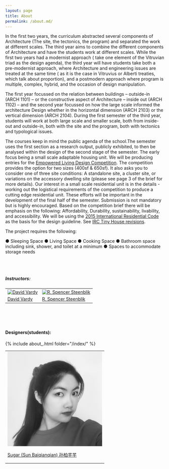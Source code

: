 ```yaml
---
layout: page
title: About
permalink: /about.md/
---
```


In the first two years, the curriculum abstracted several components of Architecture (The site, the tectonics, the program) and separated the work at different scales. The third year aims to combine the different components of Architecture and have the students work at different scales. While the first two years had a modernist approach ( take one element of the Vitruvian triad as the design agenda), the third year will have students take both a pre-modernist approach, where Architecture and engineering issues are treated at the same time ( as it is the case in Vitruvius or Alberti treaties, which talk about proportion), and a postmodern approach where program is multiple, complex, hybrid, and the occasion of design manipulation.

The first year focussed on the relation between buildings – outside-in (ARCH 1101) – or the constructive aspect of Architecture – inside out (ARCH 1102) – and the second year focussed on how the large scale informed the architecture Design whether in the horizontal dimension (ARCH 2103) or the vertical dimension (ARCH 2104). During the first semester of the third year, students will work at both large scale and smaller scale, both from inside-out and outside-in, both with the site and the program, both with tectonics and typological issues.

The courses keep in mind the public agenda of the school.The semester uses the first section as a research output, publicly exhibited, to then be analysed within the design of the second stage of the semester. The early focus being a small scale adaptable housing unit. We will be producing entries for the [Empowered Living Design Competition](https://aiautah.submittable.com/submit/080ccac9-449e-4105-b45a-22a543a2ee2b/empowered-living-design-competition-registration). The competition provides the option for two sizes (400sf & 650sf). It also asks you to consider one of three site conditions: A standalone site, a cluster site, or variations on the accessory dwelling site (please see page 3 of the brief for more details). Our interest in a small scale residential unit is in the details - working out the logistical requirements of the competition to produce a cutting edge residential unit. These efforts will be important in the development of the final half of the semester. Submission is not mandatory but is highly encouraged. Based on the competition brief there will be emphasis on the following: Affordability, Durability, sustainability, livability, and accessibility. We will be using the [2015 International Residential Code](https://up.codes/viewer/utah/irc-2015) as the basis for the design guideline. See [IRC Tiny House revisions](https://up.codes/viewer/utah/irc-2015/chapter/new_Q/tiny-houses#new_Q).

The project requires the following:

● Sleeping Space
● Living Space
● Cooking Space
● Bathroom space including sink, shower, and toilet at a minimum
● Spaces to accommodate storage needs




<br><br>
##### Instructors:

<table style="width:100%; border-collapse: collapse; border: none;">
  <tr style="border: none;">
    <td style="border: none;">
        <a href="http://design.wku.edu.cn/"><img alt="David Vardy" src="https://raw.githubusercontent.com/KeanMGC/2021fall3yr-studio/master/assets/dvardy.jpg" width="300" >
    </td>
    <td style="border: none;">
          <a href="http://phi.archi/"><img alt="R. Spencer Steenblik" src="https://raw.githubusercontent.com/KeanMGC/2021fall3yr-studio/master/assets/20210510RSSbw.png" width="300" >
    </td>
  </tr>
  <tr style="border: none;">
    <td style="border: none;">
      <a href="http://design.wku.edu.cn/">David Vardy</a>
    </td>
    <td style="border: none;">
      <a href="http://phi.archi/">R. Spencer Steenblik</a>
    </td>
  </tr>
</table>

<br><br><br><p>

#### Designers(students):

{% include about_.html folder="/index/" %}

[comment]: <> (please refer to _incluedes/about_.html to add your photo)
  

<table style="width:100%; border-collapse: collapse; border: none;">
  <tr style="border: none;">
    <td style="border: none;">
        <a href="https://sunbaiqianqian.github.io/SunBaiqianqian-Portfolio/"><img alt="selfie" src="https://github.com/SunBaiqianqian/SunBaiqianqian-Portfolio/blob/master/assets/selfie.jpg?raw=true" width="300" >
          
  Sugar (Sun Baiqianqian) 孙柏芊芊
  
